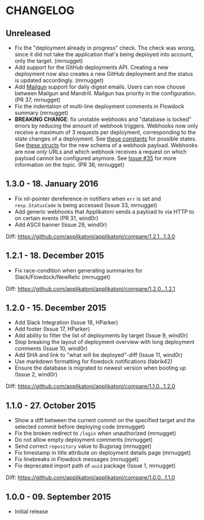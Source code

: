 # CHANGELOG

## Unreleased

* Fix the "deployment already in progress" check. The check was wrong, since it
  did not take the application that's being deployed into account, only the
  target. (mrnugget)
* Add support for the GitHub deployments API. Creating a new deployment now
  also creates a new GitHub deployment and the status is updated accordingly.
  (mrnugget)
* Add [Mailgun](https://mailgun.com) support for daily digest emails. Users can
  now choose between Mailgun and Mandrill. Mailgun has priority in the
  configuration. (PR 37, mrnugget)
* Fix the indentation of multi-line deployment comments in Flowdock summary (mrnugget)
* **BREAKING CHANGE**: fix unstable webhooks and "database is locked" errors by
  reducing the amount of webhook triggers. Webhooks now only receive a maximum
  of 3 requests per deployment, corresponding to the state changes of a
  deployment. See [these constants](https://github.com/applikatoni/applikatoni/blob/15d2e6b9f7c4f581ca6619e8e3015a53b541ed9a/models/deployment.go#L8-L11)
  for possible states. See [these structs](https://github.com/applikatoni/applikatoni/blob/9eeb547d140f8dcc0358b1e6f98fd36bdfe23fd6/server/webhook_notifier.go#L14-L50)
  for the new schema of a webhook payload. Webhooks are now _only_ URLs and which
  webhook receives a request on which payload cannot be configured anymore. See
  [Issue #35](https://github.com/applikatoni/applikatoni/issues/35) for more
  information on the topic. (PR 36, mrnugget)

## 1.3.0 - 18. January 2016

* Fix nil-pointer dereference in notifiers when `err` is set and
  `resp.StatusCode` is being accessed (Issue 33, mrnugget)
* Add generic webhooks that Applikatoni sends a payload to via HTTP to
  on certain events (PR 31, wind0r)
* Add ASCII banner (Issue 28, wind0r)

Diff: https://github.com/applikatoni/applikatoni/compare/1.2.1...1.3.0

## 1.2.1 - 18. December 2015

* Fix race-condition when generating summaries for Slack/Flowdock/NewRelic (mrnugget)

Diff: https://github.com/applikatoni/applikatoni/compare/1.2.0...1.2.1

## 1.2.0 - 15. December 2015

* Add Slack Integration (Issue 18, HParker)
* Add footer (Issue 17, HParker)
* Add ability to filter the list of deployments by target (Issue 9, wind0r)
* Stop breaking the layout of deployment overview with long deployment comments (Issue 10, wind0r)
* Add SHA and link to "what will be deployed"-diff (Issue 11, wind0r)
* Use markdown formatting for flowdock notifications (fabrik42)
* Ensure the database is migrated to newest version when booting up (Issue 2, wind0r)

Diff: https://github.com/applikatoni/applikatoni/compare/1.1.0...1.2.0

## 1.1.0 - 27. October 2015

* Show a diff between the current commit on the specified target and the
  selected commit before deploying code (mrnugget)
* Fix the broken redirect to `/login` when unauthorized (mrnugget)
* Do not allow empty deployment comments (mrnugget)
* Send correct `repository` value to Bugsnag (mrnugget)
* Fix timestamp in title attribute on deployment details page (mrnugget)
* Fix linebreaks in Flowdock messages (mrnugget)
* Fix deprecated import path of `uuid` package (Issue 1, mrnugget)

Diff: https://github.com/applikatoni/applikatoni/compare/1.0.0...1.1.0

## 1.0.0 - 09. September 2015

* Initial release
